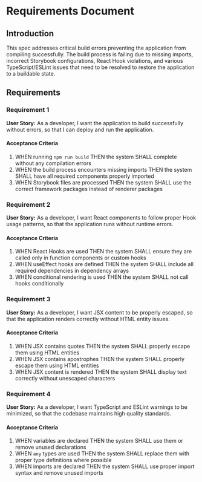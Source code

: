 # Requirements Document

## Introduction

This spec addresses critical build errors preventing the application from compiling successfully. The build process is failing due to missing imports, incorrect Storybook configurations, React Hook violations, and various TypeScript/ESLint issues that need to be resolved to restore the application to a buildable state.

## Requirements

### Requirement 1

**User Story:** As a developer, I want the application to build successfully without errors, so that I can deploy and run the application.

#### Acceptance Criteria

1. WHEN running `npm run build` THEN the system SHALL complete without any compilation errors
2. WHEN the build process encounters missing imports THEN the system SHALL have all required components properly imported
3. WHEN Storybook files are processed THEN the system SHALL use the correct framework packages instead of renderer packages

### Requirement 2

**User Story:** As a developer, I want React components to follow proper Hook usage patterns, so that the application runs without runtime errors.

#### Acceptance Criteria

1. WHEN React Hooks are used THEN the system SHALL ensure they are called only in function components or custom hooks
2. WHEN useEffect hooks are defined THEN the system SHALL include all required dependencies in dependency arrays
3. WHEN conditional rendering is used THEN the system SHALL not call hooks conditionally

### Requirement 3

**User Story:** As a developer, I want JSX content to be properly escaped, so that the application renders correctly without HTML entity issues.

#### Acceptance Criteria

1. WHEN JSX contains quotes THEN the system SHALL properly escape them using HTML entities
2. WHEN JSX contains apostrophes THEN the system SHALL properly escape them using HTML entities
3. WHEN JSX content is rendered THEN the system SHALL display text correctly without unescaped characters

### Requirement 4

**User Story:** As a developer, I want TypeScript and ESLint warnings to be minimized, so that the codebase maintains high quality standards.

#### Acceptance Criteria

1. WHEN variables are declared THEN the system SHALL use them or remove unused declarations
2. WHEN `any` types are used THEN the system SHALL replace them with proper type definitions where possible
3. WHEN imports are declared THEN the system SHALL use proper import syntax and remove unused imports
